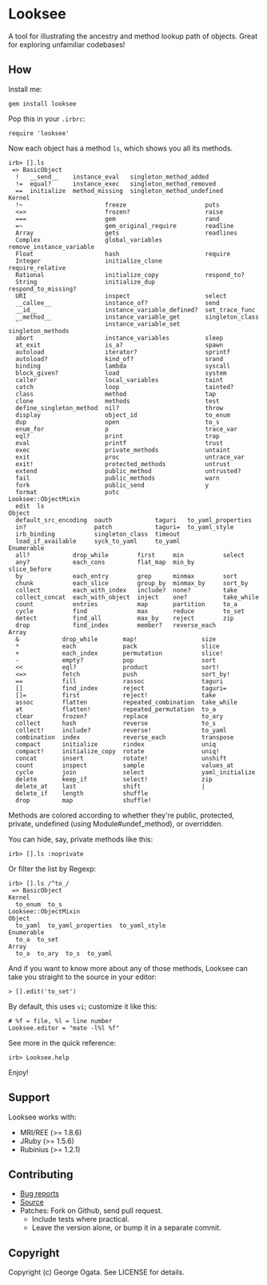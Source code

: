 # Looksee

A tool for illustrating the ancestry and method lookup path of
objects. Great for exploring unfamiliar codebases!

## How

Install me:

    gem install looksee

Pop this in your `.irbrc`:

    require 'looksee'

Now each object has a method `ls`, which shows you all its methods.

    irb> [].ls
     => BasicObject
      !   __send__    instance_eval   singleton_method_added    
      !=  equal?      instance_exec   singleton_method_removed  
      ==  initialize  method_missing  singleton_method_undefined
    Kernel
      !~                       freeze                      puts                    
      <=>                      frozen?                     raise                   
      ===                      gem                         rand                    
      =~                       gem_original_require        readline                
      Array                    gets                        readlines               
      Complex                  global_variables            remove_instance_variable
      Float                    hash                        require                 
      Integer                  initialize_clone            require_relative        
      Rational                 initialize_copy             respond_to?             
      String                   initialize_dup              respond_to_missing?     
      URI                      inspect                     select                  
      __callee__               instance_of?                send                    
      __id__                   instance_variable_defined?  set_trace_func          
      __method__               instance_variable_get       singleton_class         
      `                        instance_variable_set       singleton_methods       
      abort                    instance_variables          sleep                   
      at_exit                  is_a?                       spawn                   
      autoload                 iterator?                   sprintf                 
      autoload?                kind_of?                    srand                   
      binding                  lambda                      syscall                 
      block_given?             load                        system                  
      caller                   local_variables             taint                   
      catch                    loop                        tainted?                
      class                    method                      tap                     
      clone                    methods                     test                    
      define_singleton_method  nil?                        throw                   
      display                  object_id                   to_enum                 
      dup                      open                        to_s                    
      enum_for                 p                           trace_var               
      eql?                     print                       trap                    
      eval                     printf                      trust                   
      exec                     private_methods             untaint                 
      exit                     proc                        untrace_var             
      exit!                    protected_methods           untrust                 
      extend                   public_method               untrusted?              
      fail                     public_methods              warn                    
      fork                     public_send                 y                       
      format                   putc                      
    Looksee::ObjectMixin
      edit  ls
    Object
      default_src_encoding  oauth            taguri   to_yaml_properties
      in?                   patch            taguri=  to_yaml_style     
      irb_binding           singleton_class  timeout
      load_if_available     syck_to_yaml     to_yaml
    Enumerable
      all?            drop_while        first     min           select      
      any?            each_cons         flat_map  min_by        slice_before
      by              each_entry        grep      minmax        sort        
      chunk           each_slice        group_by  minmax_by     sort_by     
      collect         each_with_index   include?  none?         take        
      collect_concat  each_with_object  inject    one?          take_while  
      count           entries           map       partition     to_a        
      cycle           find              max       reduce        to_set      
      detect          find_all          max_by    reject        zip         
      drop            find_index        member?   reverse_each
    Array
      &            drop_while       map!                  size           
      *            each             pack                  slice          
      +            each_index       permutation           slice!         
      -            empty?           pop                   sort           
      <<           eql?             product               sort!          
      <=>          fetch            push                  sort_by!       
      ==           fill             rassoc                taguri         
      []           find_index       reject                taguri=        
      []=          first            reject!               take           
      assoc        flatten          repeated_combination  take_while     
      at           flatten!         repeated_permutation  to_a           
      clear        frozen?          replace               to_ary         
      collect      hash             reverse               to_s           
      collect!     include?         reverse!              to_yaml        
      combination  index            reverse_each          transpose      
      compact      initialize       rindex                uniq           
      compact!     initialize_copy  rotate                uniq!          
      concat       insert           rotate!               unshift        
      count        inspect          sample                values_at      
      cycle        join             select                yaml_initialize
      delete       keep_if          select!               zip            
      delete_at    last             shift                 |              
      delete_if    length           shuffle             
      drop         map              shuffle!             

Methods are colored according to whether they're public, protected,
private, undefined (using Module#undef_method), or overridden.

You can hide, say, private methods like this:

    irb> [].ls :noprivate

Or filter the list by Regexp:

    irb> [].ls /^to_/
     => BasicObject
    Kernel
      to_enum  to_s
    Looksee::ObjectMixin
    Object
      to_yaml  to_yaml_properties  to_yaml_style
    Enumerable
      to_a  to_set
    Array
      to_a  to_ary  to_s  to_yaml 

And if you want to know more about any of those methods, Looksee can
take you straight to the source in your editor:

    > [].edit('to_set')

By default, this uses `vi`; customize it like this:

    # %f = file, %l = line number
    Looksee.editor = "mate -l%l %f"

See more in the quick reference:

    irb> Looksee.help

Enjoy!

## Support

Looksee works with:

 *  MRI/REE (>= 1.8.6)
 * JRuby (>= 1.5.6)
 * Rubinius (>= 1.2.1)

## Contributing

 * [Bug reports](https://github.com/oggy/looksee/issues)
 * [Source](https://github.com/oggy/looksee)
 * Patches: Fork on Github, send pull request.
   * Include tests where practical.
   * Leave the version alone, or bump it in a separate commit.

## Copyright

Copyright (c) George Ogata. See LICENSE for details.
